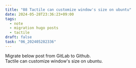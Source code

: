 ```yaml
---
title: "08 Tactile can customize window's size on ubuntu"
date: 2024-05-28T23:36:23+09:00
tags:
  - note
  - migration hugo posts
  - tactile
draft: false
task: "06_202405282336"
---
```


Migrate below post from GitLab to Github.  
Tactile can customize window's size on ubuntu.

